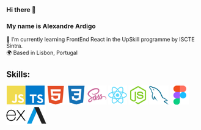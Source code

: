 ### Hi there 👋

### My name is Alexandre Ardigo

🌱 I’m currently learning FrontEnd React in the UpSkill programme by ISCTE Sintra.<br>
🌍 Based in Lisbon, Portugal
      
## Skills:
<img src="https://raw.githubusercontent.com/alexArdigo/alexArdigo/d7b524a604169d6c56436ebf43548a806be45007/images/javascript-colored.svg" width="50" height="50"><img src="https://raw.githubusercontent.com/alexArdigo/alexArdigo/2c8c8c0e5d6950e8b9db815d1f14c6db5f56e029/typescript-icon-svgrepo-com.svg" width="50" height="50">
<img src="https://raw.githubusercontent.com/alexArdigo/alexArdigo/423d1e133e82fde52be5b6f753e001baecc959e8/images/html5-colored.svg" width="50" height="50">
<img src="https://raw.githubusercontent.com/alexArdigo/alexArdigo/423d1e133e82fde52be5b6f753e001baecc959e8/images/css3-colored.svg" width="50" height="50">
<img src="https://raw.githubusercontent.com/alexArdigo/alexArdigo/423d1e133e82fde52be5b6f753e001baecc959e8/images/sass-colored.svg" width="50" height="50">
<img src="https://raw.githubusercontent.com/alexArdigo/alexArdigo/423d1e133e82fde52be5b6f753e001baecc959e8/images/react-colored.svg" width="50" height="50">
<img src="https://raw.githubusercontent.com/alexArdigo/alexArdigo/423d1e133e82fde52be5b6f753e001baecc959e8/images/nodejs-colored.svg" width="50" height="50">
<img src="https://raw.githubusercontent.com/alexArdigo/alexArdigo/423d1e133e82fde52be5b6f753e001baecc959e8/images/mysql-icon.svg" width="50" height="50">
<img src="https://raw.githubusercontent.com/alexArdigo/alexArdigo/423d1e133e82fde52be5b6f753e001baecc959e8/images/figma-colored.svg" width="50" height="50">
<img src="https://raw.githubusercontent.com/alexArdigo/alexArdigo/5e8f77b0bcd49ef4d40eefd069db20cc20759b14/images/expressjs-icon.svg" width="50" height="50">
<img src="https://raw.githubusercontent.com/alexArdigo/alexArdigo/5e8f77b0bcd49ef4d40eefd069db20cc20759b14/images/axios-icon.svg" width="50" height="50">



<!--
**alexArdigo/alexArdigo** is a ✨ _special_ ✨ repository because its `README.md` (this file) appears on your GitHub profile.

Here are some ideas to get you started:

- 🔭 I’m currently working on ...
- 🌱 I’m currently learning ...
- 👯 I’m looking to collaborate on ...
- 🤔 I’m looking for help with ...
- 💬 Ask me about ...
- 📫 How to reach me: ...
- 😄 Pronouns: ...
- ⚡ Fun fact: ...
-->
